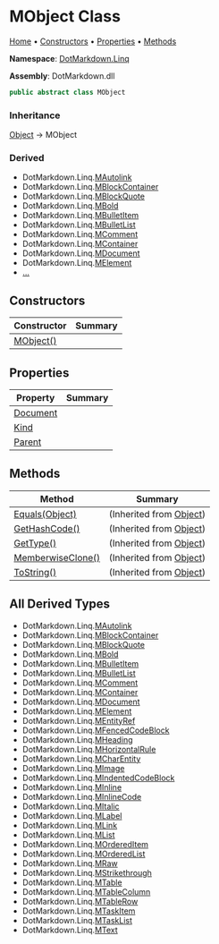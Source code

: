<a name="_top"></a>

# MObject Class

[Home](../../../README.md#_top) &#x2022; [Constructors](#constructors) &#x2022; [Properties](#properties) &#x2022; [Methods](#methods)

**Namespace**: [DotMarkdown.Linq](../README.md#_top)

**Assembly**: DotMarkdown\.dll

```csharp
public abstract class MObject
```

### Inheritance

[Object](https://docs.microsoft.com/en-us/dotnet/api/system.object) &#x2192; MObject

### Derived

* DotMarkdown\.Linq\.[MAutolink](../MAutolink/README.md#_top)
* DotMarkdown\.Linq\.[MBlockContainer](../MBlockContainer/README.md#_top)
* DotMarkdown\.Linq\.[MBlockQuote](../MBlockQuote/README.md#_top)
* DotMarkdown\.Linq\.[MBold](../MBold/README.md#_top)
* DotMarkdown\.Linq\.[MBulletItem](../MBulletItem/README.md#_top)
* DotMarkdown\.Linq\.[MBulletList](../MBulletList/README.md#_top)
* DotMarkdown\.Linq\.[MComment](../MComment/README.md#_top)
* DotMarkdown\.Linq\.[MContainer](../MContainer/README.md#_top)
* DotMarkdown\.Linq\.[MDocument](../MDocument/README.md#_top)
* DotMarkdown\.Linq\.[MElement](../MElement/README.md#_top)
* [...](#all-derived-types "See all derived types")

## Constructors

| Constructor | Summary |
| ----------- | ------- |
| [MObject()](-ctor/README.md#_top) | |

## Properties

| Property | Summary |
| -------- | ------- |
| [Document](Document/README.md#_top) | |
| [Kind](Kind/README.md#_top) | |
| [Parent](Parent/README.md#_top) | |

## Methods

| Method | Summary |
| ------ | ------- |
| [Equals(Object)](https://docs.microsoft.com/en-us/dotnet/api/system.object.equals) |  \(Inherited from [Object](https://docs.microsoft.com/en-us/dotnet/api/system.object)\) |
| [GetHashCode()](https://docs.microsoft.com/en-us/dotnet/api/system.object.gethashcode) |  \(Inherited from [Object](https://docs.microsoft.com/en-us/dotnet/api/system.object)\) |
| [GetType()](https://docs.microsoft.com/en-us/dotnet/api/system.object.gettype) |  \(Inherited from [Object](https://docs.microsoft.com/en-us/dotnet/api/system.object)\) |
| [MemberwiseClone()](https://docs.microsoft.com/en-us/dotnet/api/system.object.memberwiseclone) |  \(Inherited from [Object](https://docs.microsoft.com/en-us/dotnet/api/system.object)\) |
| [ToString()](https://docs.microsoft.com/en-us/dotnet/api/system.object.tostring) |  \(Inherited from [Object](https://docs.microsoft.com/en-us/dotnet/api/system.object)\) |

## All Derived Types

* DotMarkdown\.Linq\.[MAutolink](../MAutolink/README.md#_top)
* DotMarkdown\.Linq\.[MBlockContainer](../MBlockContainer/README.md#_top)
* DotMarkdown\.Linq\.[MBlockQuote](../MBlockQuote/README.md#_top)
* DotMarkdown\.Linq\.[MBold](../MBold/README.md#_top)
* DotMarkdown\.Linq\.[MBulletItem](../MBulletItem/README.md#_top)
* DotMarkdown\.Linq\.[MBulletList](../MBulletList/README.md#_top)
* DotMarkdown\.Linq\.[MComment](../MComment/README.md#_top)
* DotMarkdown\.Linq\.[MContainer](../MContainer/README.md#_top)
* DotMarkdown\.Linq\.[MDocument](../MDocument/README.md#_top)
* DotMarkdown\.Linq\.[MElement](../MElement/README.md#_top)
* DotMarkdown\.Linq\.[MEntityRef](../MEntityRef/README.md#_top)
* DotMarkdown\.Linq\.[MFencedCodeBlock](../MFencedCodeBlock/README.md#_top)
* DotMarkdown\.Linq\.[MHeading](../MHeading/README.md#_top)
* DotMarkdown\.Linq\.[MHorizontalRule](../MHorizontalRule/README.md#_top)
* DotMarkdown\.Linq\.[MCharEntity](../MCharEntity/README.md#_top)
* DotMarkdown\.Linq\.[MImage](../MImage/README.md#_top)
* DotMarkdown\.Linq\.[MIndentedCodeBlock](../MIndentedCodeBlock/README.md#_top)
* DotMarkdown\.Linq\.[MInline](../MInline/README.md#_top)
* DotMarkdown\.Linq\.[MInlineCode](../MInlineCode/README.md#_top)
* DotMarkdown\.Linq\.[MItalic](../MItalic/README.md#_top)
* DotMarkdown\.Linq\.[MLabel](../MLabel/README.md#_top)
* DotMarkdown\.Linq\.[MLink](../MLink/README.md#_top)
* DotMarkdown\.Linq\.[MList](../MList/README.md#_top)
* DotMarkdown\.Linq\.[MOrderedItem](../MOrderedItem/README.md#_top)
* DotMarkdown\.Linq\.[MOrderedList](../MOrderedList/README.md#_top)
* DotMarkdown\.Linq\.[MRaw](../MRaw/README.md#_top)
* DotMarkdown\.Linq\.[MStrikethrough](../MStrikethrough/README.md#_top)
* DotMarkdown\.Linq\.[MTable](../MTable/README.md#_top)
* DotMarkdown\.Linq\.[MTableColumn](../MTableColumn/README.md#_top)
* DotMarkdown\.Linq\.[MTableRow](../MTableRow/README.md#_top)
* DotMarkdown\.Linq\.[MTaskItem](../MTaskItem/README.md#_top)
* DotMarkdown\.Linq\.[MTaskList](../MTaskList/README.md#_top)
* DotMarkdown\.Linq\.[MText](../MText/README.md#_top)
